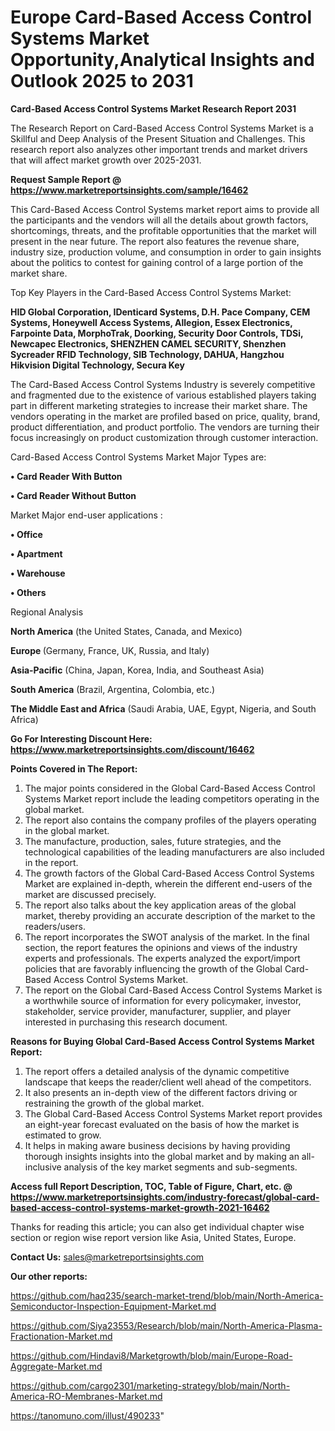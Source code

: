 # Europe Card-Based Access Control Systems Market Opportunity,Analytical Insights and Outlook 2025 to 2031

<strong>Card-Based Access Control Systems Market Research Report 2031</strong>

The Research Report on Card-Based Access Control Systems Market is a Skillful and Deep Analysis of the Present Situation and Challenges. This research report also analyzes other important trends and market drivers that will affect market growth over 2025-2031.

<strong>Request Sample Report @ <a href=https://www.marketreportsinsights.com/sample/16462>https://www.marketreportsinsights.com/sample/16462</a></strong>

This Card-Based Access Control Systems market report aims to provide all the participants and the vendors will all the details about growth factors, shortcomings, threats, and the profitable opportunities that the market will present in the near future. The report also features the revenue share, industry size, production volume, and consumption in order to gain insights about the politics to contest for gaining control of a large portion of the market share.

Top Key Players in the Card-Based Access Control Systems Market:

<strong>HID Global Corporation, IDenticard Systems, D.H. Pace Company, CEM Systems, Honeywell Access Systems, Allegion, Essex Electronics, Farpointe Data, MorphoTrak, Doorking, Security Door Controls, TDSi, Newcapec Electronics, SHENZHEN CAMEL SECURITY, Shenzhen Sycreader RFID Technology, SIB Technology, DAHUA, Hangzhou Hikvision Digital Technology, Secura Key</strong>

The Card-Based Access Control Systems Industry is severely competitive and fragmented due to the existence of various established players taking part in different marketing strategies to increase their market share. The vendors operating in the market are profiled based on price, quality, brand, product differentiation, and product portfolio. The vendors are turning their focus increasingly on product customization through customer interaction.

Card-Based Access Control Systems Market Major Types are:

<strong>• Card Reader With Button

• Card Reader Without Button</strong>

Market Major end-user applications :

<strong>• Office

• Apartment

• Warehouse

• Others</strong>

Regional Analysis

</u><strong><b>North America</b></strong> (the United States, Canada, and Mexico)

<strong><b>Europe </b></strong>(Germany, France, UK, Russia, and Italy)

<strong><b>Asia-Pacific</b></strong> (China, Japan, Korea, India, and Southeast Asia)

<strong><b>South America</b></strong> (Brazil, Argentina, Colombia, etc.)

<strong><b>The Middle East and Africa</b></strong> (Saudi Arabia, UAE, Egypt, Nigeria, and South Africa)

<strong>Go For Interesting Discount Here: <a href=https://www.marketreportsinsights.com/discount/16462>https://www.marketreportsinsights.com/discount/16462</a></strong>

<strong>Points Covered in The Report:</strong>
<ol>
  <li>The major points considered in the Global Card-Based Access Control Systems Market report include the leading competitors operating in the global market.</li>
  <li>The report also contains the company profiles of the players operating in the global market.</li>
  <li>The manufacture, production, sales, future strategies, and the technological capabilities of the leading manufacturers are also included in the report.</li>
  <li>The growth factors of the Global Card-Based Access Control Systems Market are explained in-depth, wherein the different end-users of the market are discussed precisely.</li>
  <li>The report also talks about the key application areas of the global market, thereby providing an accurate description of the market to the readers/users.</li>
  <li>The report incorporates the SWOT analysis of the market. In the final section, the report features the opinions and views of the industry experts and professionals. The experts analyzed the export/import policies that are favorably influencing the growth of the Global Card-Based Access Control Systems Market.</li>
  <li>The report on the Global Card-Based Access Control Systems Market is a worthwhile source of information for every policymaker, investor, stakeholder, service provider, manufacturer, supplier, and player interested in purchasing this research document.</li>
</ol>
<strong>Reasons for Buying Global Card-Based Access Control Systems Market Report:</strong>

<ol>
  <li>The report offers a detailed analysis of the dynamic competitive landscape that keeps the reader/client well ahead of the competitors.</li>
  <li>It also presents an in-depth view of the different factors driving or restraining the growth of the global market.</li>
  <li>The Global Card-Based Access Control Systems Market report provides an eight-year forecast evaluated on the basis of how the market is estimated to grow.</li>
  <li>It helps in making aware business decisions by having providing thorough insights insights into the global market and by making an all-inclusive analysis of the key market segments and sub-segments.</li>
</ol>
<strong>Access full Report Description, TOC, Table of Figure, Chart, etc. @ <a href=https://www.marketreportsinsights.com/industry-forecast/global-card-based-access-control-systems-market-growth-2021-16462>https://www.marketreportsinsights.com/industry-forecast/global-card-based-access-control-systems-market-growth-2021-16462</a></strong>


Thanks for reading this article; you can also get individual chapter wise section or region wise report version like Asia, United States, Europe.

<strong>Contact Us:</strong>
sales@marketreportsinsights.com

<strong>Our other reports:</strong>

<a href=https://github.com/haq235/search-market-trend/blob/main/North-America-Semiconductor-Inspection-Equipment-Market.md>https://github.com/haq235/search-market-trend/blob/main/North-America-Semiconductor-Inspection-Equipment-Market.md</a>

<a href=https://github.com/Siya23553/Research/blob/main/North-America-Plasma-Fractionation-Market.md>https://github.com/Siya23553/Research/blob/main/North-America-Plasma-Fractionation-Market.md</a>

<a href=https://github.com/Hindavi8/Marketgrowth/blob/main/Europe-Road-Aggregate-Market.md>https://github.com/Hindavi8/Marketgrowth/blob/main/Europe-Road-Aggregate-Market.md</a>

<a href=https://github.com/cargo2301/marketing-strategy/blob/main/North-America-RO-Membranes-Market.md>https://github.com/cargo2301/marketing-strategy/blob/main/North-America-RO-Membranes-Market.md</a>

<a href=https://tanomuno.com/illust/490233>https://tanomuno.com/illust/490233</a>"
